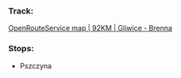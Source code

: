 ### Track:
[OpenRouteService map | 92KM | Gliwice - Brenna](https://maps.openrouteservice.org/directions?n1=50.012152&n2=19.160156&n3=10&a=50.291391,18.658076,50.182835,18.800493,50.140386,18.82885,50.128557,18.832283,50.115075,18.851595,50.098835,18.864126,50.080802,18.850063,50.061271,18.922942,49.926389,18.92498,49.822812,18.799324,49.774835,18.839664,49.773116,18.852625,49.772895,18.854706,49.726504,18.903286,49.721524,18.916901&b=1a&c=0&k1=en-US&k2=km&s)

### Stops:
- Pszczyna
